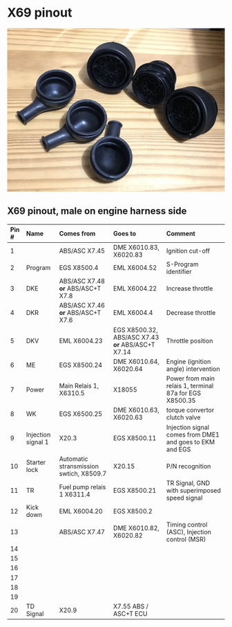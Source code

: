 # X69 pinout

![alt text](./pictures/e31_main_connectors_3.jpg "Main connectors")

## X69 pinout, male on engine harness side

|Pin #|Name|Comes from|Goes to|Comment|
|:----|:---|:---------|:------|:-------|
|1||ABS/ASC X7.45|DME X6010.83, X6020.83|Ignition cut-off|
|2|Program|EGS X8500.4|EML X6004.52|S-Program identifier|
|3|DKE|ABS/ASC X7.48 **or** ABS/ASC+T X7.8|EML X6004.22|Increase throttle|
|4|DKR|ABS/ASC X7.46 **or** ABS/ASC+T X7.6|EML X6004.4|Decrease throttle|
|5|DKV|EML X6004.23|EGS X8500.32, ABS/ASC X7.43 **or** ABS/ASC+T X7.14|Throttle position|
|6|ME|EGS X8500.24|DME X6010.64, X6020.64|Engine (ignition angle) intervention|
|7|Power|Main Relais 1, X6310.5|X18055|Power from main relais 1, terminal 87a for EGS X8500.35|
|8|WK|EGS X6500.25|DME X6010.63, X6020.63|torque convertor clutch valve|
|9|Injection signal 1|X20.3|EGS X8500.11|Injection signal comes from DME1 and goes to EKM and EGS|
|10|Starter lock|Automatic stransmission swtich, X8509.7|X20.15|P/N recognition|
|11|TR|Fuel pump relais 1 X6311.4|EGS X8500.21|TR Signal, GND with superimposed speed signal|
|12|Kick down|EML X6004.20|EGS X8500.2||
|13||ABS/ASC X7.47|DME X6010.82, X6020.82|Timing control (ASC), Injection control (MSR)|
|14|||||
|15|||||
|16|||||
|17|||||
|18|||||
|19|||||
|20|TD Signal|X20.9|X7.55 ABS / ASC+T ECU||
